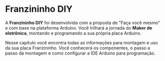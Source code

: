 # Franzininho DIY

A **Franzininho DIY** foi desenvolvida com a proposta de "Faça você mesmo" e com base na plataforma Arduino. Você trilhará a jornada do **Maker de eletrônica**, montando e programando a sua própria placa Arduino.

Nesse capítulo você encontra todas as informações para montagem e uso da sua placa Franzininho. Você conhecerá os componentes, o passo a passo da montagem e como configurar a IDE Arduino para programação.

